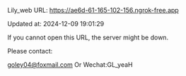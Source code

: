 Lily_web URL: https://ae6d-61-165-102-156.ngrok-free.app

Updated at: 2024-12-09 19:01:29

If you cannot open this URL, the server might be down.

Please contact: 

goley04@foxmail.com Or Wechat:GL_yeaH